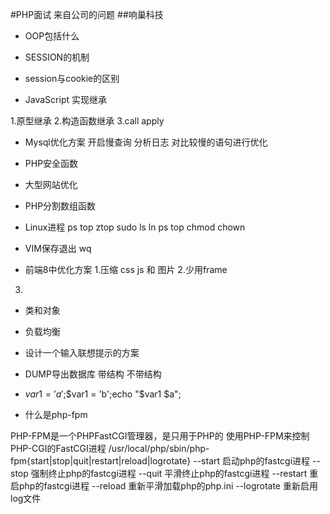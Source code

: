 #PHP面试 来自公司的问题
##响巢科技
* OOP包括什么


* SESSION的机制


* session与cookie的区别


* JavaScript 实现继承

1.原型继承
2.构造函数继承
3.call apply

* Mysql优化方案
开启慢查询 分析日志 对比较慢的语句进行优化

* PHP安全函数


* 大型网站优化


* PHP分割数组函数


* Linux进程 ps top ztop
sudo ls ln ps top chmod chown 

* VIM保存退出
wq

* 前端8中优化方案
1.压缩 css js 和 图片
2.少用frame 
3.
* 类和对象


* 负载均衡


* 设计一个输入联想提示的方案


* DUMP导出数据库 带结构 不带结构


* $var1 = 'a';$$var1 = 'b';echo "$var1 $a";


* 什么是php-fpm 

PHP-FPM是一个PHPFastCGI管理器，是只用于PHP的
使用PHP-FPM来控制PHP-CGI的FastCGI进程
/usr/local/php/sbin/php-fpm{start|stop|quit|restart|reload|logrotate}
--start 启动php的fastcgi进程
--stop 强制终止php的fastcgi进程
--quit 平滑终止php的fastcgi进程
--restart 重启php的fastcgi进程
--reload 重新平滑加载php的php.ini
--logrotate 重新启用log文件


